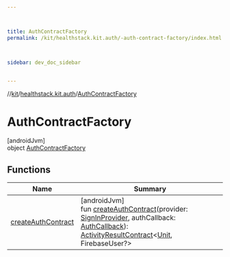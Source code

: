 ```yaml
---



title: AuthContractFactory
permalink: /kit/healthstack.kit.auth/-auth-contract-factory/index.html



sidebar: dev_doc_sidebar


---
```




//[kit](/kit.html)/[healthstack.kit.auth](../index.html)/[AuthContractFactory](index.html)



# AuthContractFactory



[androidJvm]\
object [AuthContractFactory](index.html)



## Functions


| Name | Summary |
|---|---|
| [createAuthContract](create-auth-contract.html) | [androidJvm]<br>fun [createAuthContract](create-auth-contract.html)(provider: [SignInProvider](../-sign-in-provider/index.html), authCallback: [AuthCallback](../-auth-callback/index.html)): [ActivityResultContract](https://developer.android.com/reference/kotlin/androidx/activity/result/contract/ActivityResultContract.html)&lt;[Unit](https://kotlinlang.org/api/latest/jvm/stdlib/kotlin/-unit/index.html), FirebaseUser?&gt; |



